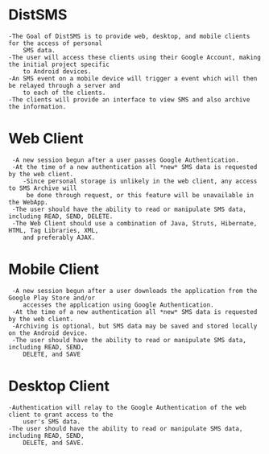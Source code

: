 DistSMS
=======

	-The Goal of DistSMS is to provide web, desktop, and mobile clients for the access of personal 
		SMS data.
	-The user will access these clients using their Google Account, making the initial project specific 
		to Android devices.
	-An SMS event on a mobile device will trigger a event which will then be relayed through a server and 
		to each of the clients.
	-The clients will provide an interface to view SMS and also archive the information.

Web Client
==========

	 -A new session begun after a user passes Google Authentication.
	 -At the time of a new authentication all *new* SMS data is requested by the web client.
		-Since personal storage is unlikely in the web client, any access to SMS Archive will
		 be done through request, or this feature will be unavailable in the WebApp.
	 -The user should have the ability to read or manipulate SMS data, including READ, SEND, DELETE.
	 -The Web Client should use a combination of Java, Struts, Hibernate, HTML, Tag Libraries, XML,
		and preferably AJAX.

Mobile Client
=============
	
	 -A new session begun after a user downloads the application from the Google Play Store and/or 
	 	accesses the application using Google Authentication.
	 -At the time of a new authentication all *new* SMS data is requested by the web client.
	 -Archiving is optional, but SMS data may be saved and stored locally on the Android device.
	 -The user should have the ability to read or manipulate SMS data, including READ, SEND, 
	 	DELETE, and SAVE

Desktop Client
==============

	-Authentication will relay to the Google Authentication of the web client to grant access to the 
		user's SMS data.
	-The user should have the ability to read or manipulate SMS data, including READ, SEND, 
		DELETE, and SAVE.
